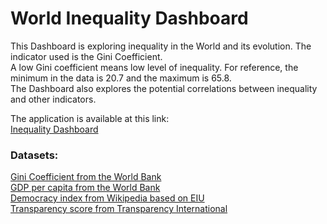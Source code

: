 # World Inequality Dashboard

This Dashboard is exploring inequality in the World and its evolution. The indicator used is the Gini Coefficient.   
A low Gini coefficient means low level of inequality. For reference, the minimum in the data is 20.7 and the maximum is 65.8.  
The Dashboard also explores the potential correlations between inequality and other indicators.

The application is available at this link:   
[Inequality Dashboard](https://dataviz-jeff.herokuapp.com/)

### Datasets:

[Gini Coefficient from the World Bank](https://data.worldbank.org/indicator/SI.POV.GINI)  
[GDP per capita from the World Bank](https://data.worldbank.org/indicator/NY.GDP.PCAP.CD)  
[Democracy index from Wikipedia based on EIU](https://en.wikipedia.org/wiki/Democracy_Index)  
[Transparency score from Transparency International](https://www.transparency.org/en/cpi/2020/index/nzl)  
